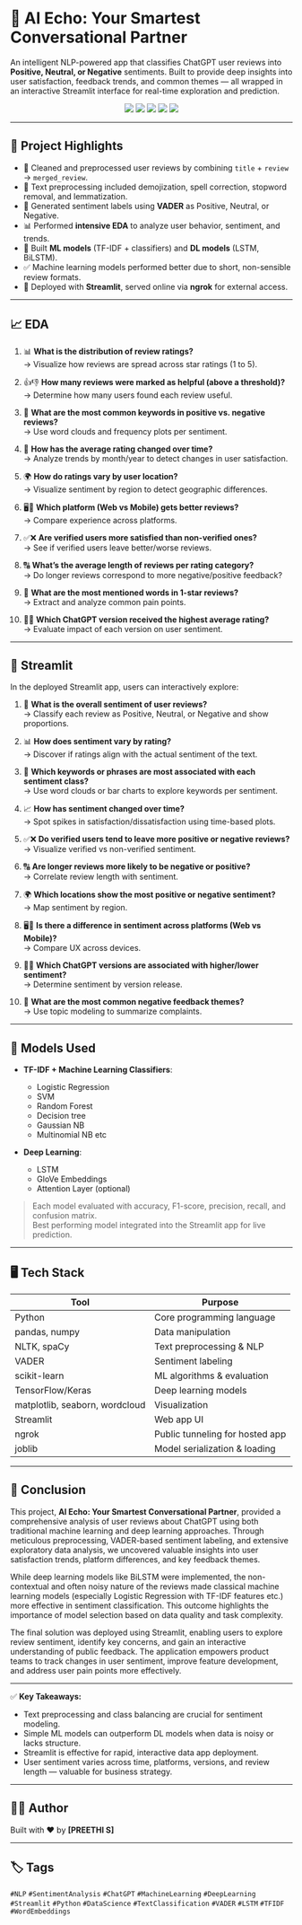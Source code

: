 # 🤖 AI Echo: Your Smartest Conversational Partner

An intelligent NLP-powered app that classifies ChatGPT user reviews into **Positive, Neutral, or Negative** sentiments. Built to provide deep insights into user satisfaction, feedback trends, and common themes — all wrapped in an interactive Streamlit interface for real-time exploration and prediction.

<p align="center">
  <img src="https://img.shields.io/badge/Python-✓-blue" />
  <img src="https://img.shields.io/badge/NLP-✓-purple" />
  <img src="https://img.shields.io/badge/Streamlit-✓-red" />
  <img src="https://img.shields.io/badge/Machine_Learning-✓-brightgreen" />
  <img src="https://img.shields.io/badge/Deep_Learning-✓-brightgreen" />
</p>

---

## 📌 Project Highlights

- 🧹 Cleaned and preprocessed user reviews by combining `title` + `review` → `merged_review`.
- 🧼 Text preprocessing included demojization, spell correction, stopword removal, and lemmatization.
- 🧠 Generated sentiment labels using **VADER** as Positive, Neutral, or Negative.
- 📊 Performed **intensive EDA** to analyze user behavior, sentiment, and trends.
- 🤖 Built **ML models** (TF-IDF + classifiers) and **DL models** (LSTM, BiLSTM).
- ✅ Machine learning models performed better due to short, non-sensible review formats.
- 🚀 Deployed with **Streamlit**, served online via **ngrok** for external access.

---

## 📈 EDA

1. 📊 **What is the distribution of review ratings?**  
   → Visualize how reviews are spread across star ratings (1 to 5).

2. 👍👎 **How many reviews were marked as helpful (above a threshold)?**  
   → Determine how many users found each review useful.

3. 🧭 **What are the most common keywords in positive vs. negative reviews?**  
   → Use word clouds and frequency plots per sentiment.

4. 📆 **How has the average rating changed over time?**  
   → Analyze trends by month/year to detect changes in user satisfaction.

5. 🌍 **How do ratings vary by user location?**  
   → Visualize sentiment by region to detect geographic differences.

6. 🖥️📱 **Which platform (Web vs Mobile) gets better reviews?**  
   → Compare experience across platforms.

7. ✅❌ **Are verified users more satisfied than non-verified ones?**  
   → See if verified users leave better/worse reviews.

8. 🔠 **What’s the average length of reviews per rating category?**  
   → Do longer reviews correspond to more negative/positive feedback?

9. 💬 **What are the most mentioned words in 1-star reviews?**  
   → Extract and analyze common pain points.

10. 🧪📱 **Which ChatGPT version received the highest average rating?**  
    → Evaluate impact of each version on user sentiment.

---

## 💬 Streamlit

In the deployed Streamlit app, users can interactively explore:

1. 🤔 **What is the overall sentiment of user reviews?**  
   → Classify each review as Positive, Neutral, or Negative and show proportions.

2. 📊 **How does sentiment vary by rating?**  
   → Discover if ratings align with the actual sentiment of the text.

3. 🧠 **Which keywords or phrases are most associated with each sentiment class?**  
   → Use word clouds or bar charts to explore keywords per sentiment.

4. 📈 **How has sentiment changed over time?**  
   → Spot spikes in satisfaction/dissatisfaction using time-based plots.

5. ✅❌ **Do verified users tend to leave more positive or negative reviews?**  
   → Visualize verified vs non-verified sentiment.

6. 🔠 **Are longer reviews more likely to be negative or positive?**  
   → Correlate review length with sentiment.

7. 🌍 **Which locations show the most positive or negative sentiment?**  
   → Map sentiment by region.

8. 🖥️📱 **Is there a difference in sentiment across platforms (Web vs Mobile)?**  
   → Compare UX across devices.

9. 🧪📱 **Which ChatGPT versions are associated with higher/lower sentiment?**  
   → Determine sentiment by version release.

10. 🚫 **What are the most common negative feedback themes?**  
    → Use topic modeling to summarize complaints.

---

## 🧠 Models Used

- **TF-IDF + Machine Learning Classifiers**:
  - Logistic Regression
  - SVM
  - Random Forest
  - Decision tree
  - Gaussian NB
  - Multinomial NB etc

- **Deep Learning**:
  - LSTM
  - GloVe Embeddings
  - Attention Layer (optional)
    
> Each model evaluated with accuracy, F1-score, precision, recall, and confusion matrix.  
> Best performing model integrated into the Streamlit app for live prediction.

---

## 🖥️ Tech Stack

| Tool             | Purpose                             |
|------------------|-----------------------------------|
| Python           | Core programming language          |
| pandas, numpy    | Data manipulation                  |
| NLTK, spaCy      | Text preprocessing & NLP           |
| VADER            | Sentiment labeling                 |
| scikit-learn     | ML algorithms & evaluation          |
| TensorFlow/Keras | Deep learning models                |
| matplotlib, seaborn, wordcloud | Visualization            |
| Streamlit        | Web app UI                        |
| ngrok            | Public tunneling for hosted app    |
| joblib           | Model serialization & loading     |

---
## 🧾 Conclusion

This project, **AI Echo: Your Smartest Conversational Partner**, provided a comprehensive analysis of user reviews about ChatGPT using both traditional machine learning and deep learning approaches. Through meticulous preprocessing, VADER-based sentiment labeling, and extensive exploratory data analysis, we uncovered valuable insights into user satisfaction trends, platform differences, and key feedback themes.

While deep learning models like BiLSTM were implemented, the non-contextual and often noisy nature of the reviews made classical machine learning models (especially Logistic Regression with TF-IDF features etc.) more effective in sentiment classification. This outcome highlights the importance of model selection based on data quality and task complexity.

The final solution was deployed using Streamlit, enabling users to explore review sentiment, identify key concerns, and gain an interactive understanding of public feedback. The application empowers product teams to track changes in user sentiment, improve feature development, and address user pain points more effectively.

---

✅ **Key Takeaways:**
- Text preprocessing and class balancing are crucial for sentiment modeling.
- Simple ML models can outperform DL models when data is noisy or lacks structure.
- Streamlit is effective for rapid, interactive data app deployment.
- User sentiment varies across time, platforms, versions, and review length — valuable for business strategy.

---

## 🧑‍💻 Author

Built with ❤️ by **[PREETHI S]**

---

## 🏷️ Tags

`#NLP` `#SentimentAnalysis` `#ChatGPT` `#MachineLearning` `#DeepLearning` `#Streamlit` `#Python` `#DataScience` `#TextClassification` `#VADER` `#LSTM` `#TFIDF` `#WordEmbeddings`
